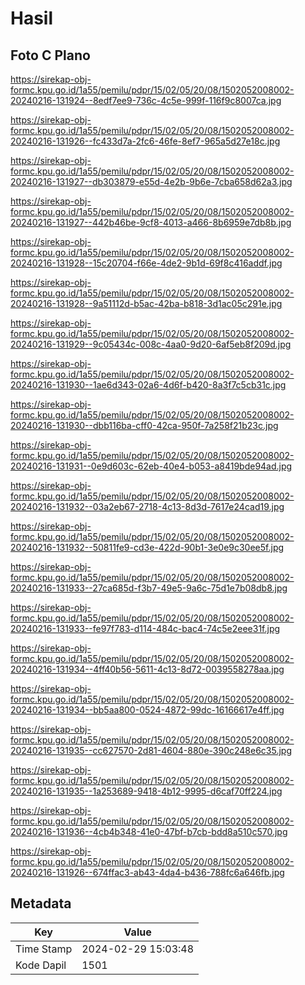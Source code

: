 # Hasil

## Foto C Plano

https://sirekap-obj-formc.kpu.go.id/1a55/pemilu/pdpr/15/02/05/20/08/1502052008002-20240216-131924--8edf7ee9-736c-4c5e-999f-116f9c8007ca.jpg

https://sirekap-obj-formc.kpu.go.id/1a55/pemilu/pdpr/15/02/05/20/08/1502052008002-20240216-131926--fc433d7a-2fc6-46fe-8ef7-965a5d27e18c.jpg

https://sirekap-obj-formc.kpu.go.id/1a55/pemilu/pdpr/15/02/05/20/08/1502052008002-20240216-131927--db303879-e55d-4e2b-9b6e-7cba658d62a3.jpg

https://sirekap-obj-formc.kpu.go.id/1a55/pemilu/pdpr/15/02/05/20/08/1502052008002-20240216-131927--442b46be-9cf8-4013-a466-8b6959e7db8b.jpg

https://sirekap-obj-formc.kpu.go.id/1a55/pemilu/pdpr/15/02/05/20/08/1502052008002-20240216-131928--15c20704-f66e-4de2-9b1d-69f8c416addf.jpg

https://sirekap-obj-formc.kpu.go.id/1a55/pemilu/pdpr/15/02/05/20/08/1502052008002-20240216-131928--9a51112d-b5ac-42ba-b818-3d1ac05c291e.jpg

https://sirekap-obj-formc.kpu.go.id/1a55/pemilu/pdpr/15/02/05/20/08/1502052008002-20240216-131929--9c05434c-008c-4aa0-9d20-6af5eb8f209d.jpg

https://sirekap-obj-formc.kpu.go.id/1a55/pemilu/pdpr/15/02/05/20/08/1502052008002-20240216-131930--1ae6d343-02a6-4d6f-b420-8a3f7c5cb31c.jpg

https://sirekap-obj-formc.kpu.go.id/1a55/pemilu/pdpr/15/02/05/20/08/1502052008002-20240216-131930--dbb116ba-cff0-42ca-950f-7a258f21b23c.jpg

https://sirekap-obj-formc.kpu.go.id/1a55/pemilu/pdpr/15/02/05/20/08/1502052008002-20240216-131931--0e9d603c-62eb-40e4-b053-a8419bde94ad.jpg

https://sirekap-obj-formc.kpu.go.id/1a55/pemilu/pdpr/15/02/05/20/08/1502052008002-20240216-131932--03a2eb67-2718-4c13-8d3d-7617e24cad19.jpg

https://sirekap-obj-formc.kpu.go.id/1a55/pemilu/pdpr/15/02/05/20/08/1502052008002-20240216-131932--50811fe9-cd3e-422d-90b1-3e0e9c30ee5f.jpg

https://sirekap-obj-formc.kpu.go.id/1a55/pemilu/pdpr/15/02/05/20/08/1502052008002-20240216-131933--27ca685d-f3b7-49e5-9a6c-75d1e7b08db8.jpg

https://sirekap-obj-formc.kpu.go.id/1a55/pemilu/pdpr/15/02/05/20/08/1502052008002-20240216-131933--fe97f783-d114-484c-bac4-74c5e2eee31f.jpg

https://sirekap-obj-formc.kpu.go.id/1a55/pemilu/pdpr/15/02/05/20/08/1502052008002-20240216-131934--4ff40b56-5611-4c13-8d72-0039558278aa.jpg

https://sirekap-obj-formc.kpu.go.id/1a55/pemilu/pdpr/15/02/05/20/08/1502052008002-20240216-131934--bb5aa800-0524-4872-99dc-16166617e4ff.jpg

https://sirekap-obj-formc.kpu.go.id/1a55/pemilu/pdpr/15/02/05/20/08/1502052008002-20240216-131935--cc627570-2d81-4604-880e-390c248e6c35.jpg

https://sirekap-obj-formc.kpu.go.id/1a55/pemilu/pdpr/15/02/05/20/08/1502052008002-20240216-131935--1a253689-9418-4b12-9995-d6caf70ff224.jpg

https://sirekap-obj-formc.kpu.go.id/1a55/pemilu/pdpr/15/02/05/20/08/1502052008002-20240216-131936--4cb4b348-41e0-47bf-b7cb-bdd8a510c570.jpg

https://sirekap-obj-formc.kpu.go.id/1a55/pemilu/pdpr/15/02/05/20/08/1502052008002-20240216-131926--674ffac3-ab43-4da4-b436-788fc6a646fb.jpg


## Metadata

| Key        | Value               |
| ---------- | ------------------- |
| Time Stamp | 2024-02-29 15:03:48 |
| Kode Dapil | 1501                |




